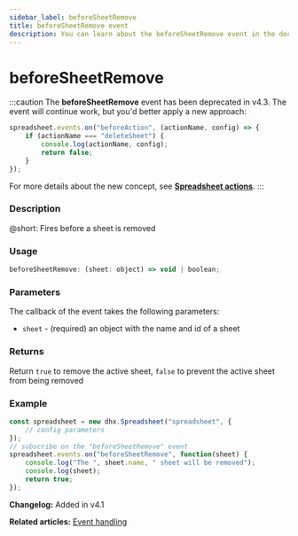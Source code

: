 ```yaml
---
sidebar_label: beforeSheetRemove
title: beforeSheetRemove event
description: You can learn about the beforeSheetRemove event in the documentation of the DHTMLX JavaScript Spreadsheet library. Browse developer guides and API reference, try out code examples and live demos, and download a free 30-day evaluation version of DHTMLX Spreadsheet.
---
```


# beforeSheetRemove

:::caution
The **beforeSheetRemove** event has been deprecated in v4.3. The event will continue work, but you'd better apply a new approach:

~~~js
spreadsheet.events.on("beforeAction", (actionName, config) => {
    if (actionName === "deleteSheet") {
        console.log(actionName, config);
        return false;
    }
});
~~~

For more details about the new concept, see **[Spreadsheet actions](api/overview/actions_overview.md)**. 
:::

### Description

@short: Fires before a sheet is removed

### Usage

~~~jsx
beforeSheetRemove: (sheet: object) => void | boolean;
~~~

### Parameters

The callback of the event takes the following parameters:

- `sheet` - (required) an object  with the name and id of a sheet

### Returns

Return `true` to remove the active sheet, `false` to prevent the active sheet from being removed

### Example

~~~jsx {5-9}
const spreadsheet = new dhx.Spreadsheet("spreadsheet", {
    // config parameters
});
// subscribe on the "beforeSheetRemove" event
spreadsheet.events.on("beforeSheetRemove", function(sheet) {
    console.log("The ", sheet.name, " sheet will be removed");
    console.log(sheet);
    return true;
});
~~~

**Changelog:** Added in v4.1

**Related articles:** [Event handling](handling_events.md)